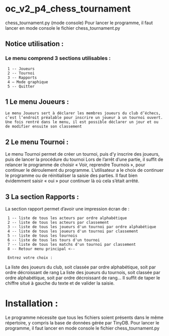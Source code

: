 # oc_v2_p4_chess_tournament
chess_tournament.py (mode console) 
Pour lancer le programme, il faut lancer en mode console le fichier chess_tournament.py

## **Notice utilisation :** 

### Le menu comprend 3 sections utilisables : 
```
 1 -- Joueurs
 2 -- Tournoi
 3 -- Rapports 
 4 – Mode graphique 
 5 -- Quitter
```

## 1 Le menu Joueurs :
	Le menu Joueurs sert à déclarer les membres joueurs du club d’échecs, c’est l’endroit préalable pour inscrire un joueur à un tournoi ouvert.
	Une fois rentré dans le menu, il est possible déclarer un jour et ou de modifier ensuite son classement
	
## 2 Le menu Tournoi :
Le menu Tournoi permet de créer un tournoi, puis d’y inscrire des joueurs, puis de lancer la procédure du tournoi
 Lors de l’arrêt d’une partie, il suffit de relancer le programme de choisir « Voir, reprendre Tournois », pour continuer le déroulement du programme. 
L’utilisateur a le choix de continuer le programme ou de réinitialiser la saisie des parties. Il faut bien évidemment saisir « oui » pour continuer là où cela s’était arrêté.

## 3 La section Rapports  : 
La section rapport permet d’avoir une impression écran de : 
```
 1 -- liste de tous les acteurs par ordre alphabétique
 2 -- liste de tous les acteurs par classement
 3 -- liste de tous les joueurs d'un tournoi par ordre alphabétique
 4 -- liste de tous les joueurs d'un tournoi par classement
 5 -- liste de tous les tournois
 6 -- liste de tous les tours d'un tournoi
 7 -- liste de tous les matchs d'un tournoi par classement
 8 -- Retour menu principal <--

 Entrez votre choix : 
 ```

La liste des joueurs du club, soit classée par ordre alphabétique, soit par ordre décroissant de rang 
La liste des joueurs du tournois, soit classée par ordre alphabétique, soit par ordre décroissant de rang…
Il suffit de taper le chiffre situé à gauche du texte et de valider la saisie.
 
# Installation : 
Le programme nécessite que tous les fichiers soient présents dans le même répertoire, y compris la base de données gérée par TinyDB.
Pour lancer le programme, il faut lancer en mode console le fichier chess_tournament.py





